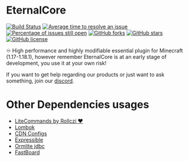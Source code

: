 # EternalCore
[![Build Status](https://github.com/EternalCodeTeam/EternalCore/actions/workflows/gradle.yml/badge.svg)](https://github.com/EternalCodeTeam/EternalCore/actions/actions/workflows/gradle.yml)
[![Average time to resolve an issue](http://isitmaintained.com/badge/resolution/EternalCodeTeam/EternalCore.svg)](http://isitmaintained.com/project/EternalCodeTeam/EternalCore "Average time to resolve an issue")
[![Percentage of issues still open](http://isitmaintained.com/badge/open/EternalCodeTeam/EternalCore.svg)](http://isitmaintained.com/project/EternalCodeTeam/EternalCore "Percentage of issues still open")
[![GitHub forks](https://img.shields.io/github/forks/EternalCodeTeam/EternalCore)](https://github.com/EternalCodeTeam/EternalCore/network)
[![GitHub stars](https://img.shields.io/github/stars/EternalCodeTeam/EternalCore)](https://github.com/EternalCodeTeam/EternalCore/stargazers)
[![GitHub license](https://img.shields.io/github/license/EternalCodeTeam/EternalCore)](https://github.com/EternalCodeTeam/EternalCore/blob/master/LICENSE)

♾️ High performance and highly modifiable essential plugin for Minecraft (1.17-1.18.1), however remember EternalCore is at an early stage of development, you use it at your own risk!

If you want to get help regarding our products or just want to ask something, join our [discord](https://discord.gg/MUCKhgFUCA).

# Other Dependencies usages
- [LiteCommands by Rollczi ❤️](https://github.com/Rollczi/LiteCommands)
- [Lombok](https://projectlombok.org/)
- [CDN Configs](https://github.com/dzikoysk/cdn)
- [Expressible](https://github.com/panda-lang/expressible)
- [Ormlite jdbc](https://github.com/j256/ormlite-jdbc)
- [FastBoard](https://github.com/MrMicky-FR/FastBoard)
